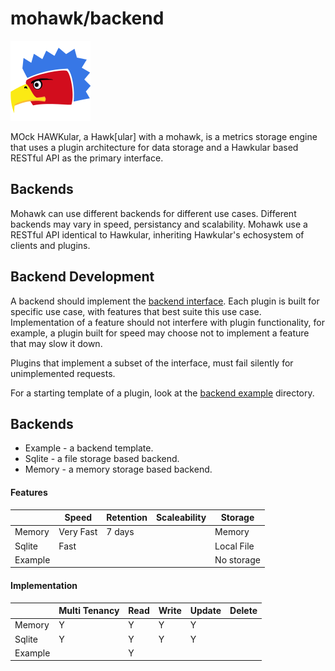 

# mohawk/backend

![MoHawk](/images/logo-128.png?raw=true "MoHawk Logo")

MOck HAWKular, a Hawk[ular] with a mohawk, is a metrics storage engine that uses a plugin architecture for data storage and a Hawkular based RESTful API as the primary interface.

## Backends
Mohawk can use different backends for different use cases. Different backends may vary in speed, persistancy and scalability. Mohawk use a RESTful API identical to Hawkular, inheriting Hawkular's echosystem of clients and plugins.

## Backend Development

A backend should implement the [backend interface](/backend/backend.go). Each plugin is built for specific use case,
with features that best suite this use case. Implementation of a feature should not interfere
with plugin functionality, for example, a plugin built for speed may choose not to implement a feature that
may slow it down.

Plugins that implement a subset of the interface, must fail silently for unimplemented requests.

For a starting template of a plugin, look at the [backend example](/backend/example) directory.

## Backends

  - Example - a backend template.
  - Sqlite  - a file storage based backend.
  - Memory  - a memory storage based backend.

#### Features

|                  | Speed         | Retention | Scaleability  | Storage          |
|------------------|---------------|-----------|---------------|------------------|
| Memory           | Very Fast     | 7 days    |               | Memory           |
| Sqlite           | Fast          |           |               | Local File       |
| Example          |               |           |               | No storage       |

#### Implementation

|                  | Multi Tenancy | Read| Write | Update | Delete |
|------------------|---------------|-----|-------|--------|--------|
| Memory           | Y             | Y   | Y     | Y      |        |
| Sqlite           | Y             | Y   | Y     | Y      |        |
| Example          |               | Y   |       |        |        |
